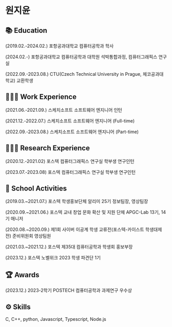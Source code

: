 # 원지윤


## **📚 Education**

(2019.02.-2024.02.) 포항공과대학교 컴퓨터공학과 학사

(2024.02.-) 포항공과대학교 컴퓨터공학과 대학원 석박통합과정, 컴퓨터그래픽스 연구실

(2022.09.-2023.08.) CTU(Czech Technical University in Prague, 체코공과대학교) 교환학생



## **👩🏻‍💻 Work Experience**

(2021.06.-2021.09.) 스케치소프트 소프트웨어 엔지니어 인턴

(2021.12.-2022.07.) 스케치소프트 소프트웨어 엔지니어 (Full-time)

(2022.09.-2023.08.) 스케치소프트 소프트웨어 엔지니어 (Part-time)


## **👩🏻‍🔬 Research Experience**

(2020.12.-2021.02) 포스텍 컴퓨터그래픽스 연구실 학부생 연구인턴

(2023.07.-2023.08) 포스텍 컴퓨터그래픽스 연구실 학부생 연구인턴



## **🏫 School Activities**

(2019.03.~2021.07.) 포스텍 학생홍보단체 알리미 25기 정보팀장, 영상팀장

(2020.09.~2021.06.) 포스텍 교내 창업 문화 확산 및 지원 단체 APGC-Lab 13기, 14기 매니저

(2020.08.~2020.09.) 제1회 사이버 이공계 학생 교류전(포스텍-카이스트 학생대제전) 준비위원회 영상팀원

(2021.03.~2021.12.) 포스텍 제35대 컴퓨터공학과 학생회 홍보부장

(2023.12.) 포스텍 노벨위크 2023 학생 파견단 1기



## **🏆 Awards**

(2023.12.) 2023-2학기 POSTECH 컴퓨터공학과 과제연구 우수상



## **⚙️ Skills**

C, C++, python, Javascript, Typescript, Node.js
